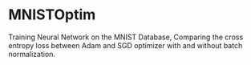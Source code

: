 # MNISTOptim
Training Neural Network on the MNIST Database, Comparing the cross entropy loss between Adam and SGD optimizer with and without batch normalization.
